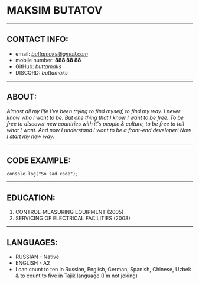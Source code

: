 # MAKSIM BUTATOV

*****

## CONTACT INFO:
* email: *buttamaks@gmail.com*
* mobile number: **888 88 88**
* GitHub: *buttamaks*
* DISCORD: *buttamaks*

*****

## ABOUT:
*Almost all my life I've been trying to find myself, to find my way. I never know who I want to be. But one thing that I know I want to be free. To be free to discover new countries with it's people & culture, to be free to tell what I want.
And now I understand I want to be a front-end developer! Now I start my new way.*

*****

## CODE EXAMPLE:
`console.log("So sad code");`

*****

## EDUCATION:
1. CONTROL-MEASURING EQUIPMENT (2005)
2. SERVICING OF ELECTRICAL FACILITIES (2008)

*****

## LANGUAGES:
* RUSSIAN - Native
* ENGLISH - A2
* I can count to ten in Russian, English, German, Spanish, Chinese, Uzbek & to count to five in Tajik language (I'm not joking)
